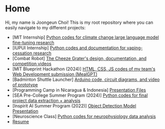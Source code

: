 # Home
Hi, my name is Joongeun Choi! This is my root repository where you can easily navigate to my different projects: 
* [MIT Internship] [Python codes for climate change large language model fine-tuning research](https://github.com/Joongeun/MIT-Internship-2024)
* [IUPUI Internship] [Python codes and documentation for vaping-cessation research](https://github.com/Joongeun/IUPUI-Internship-2023)
* [Combat Robot] [The Cheeze Grater's design, documentation, and competition videos](https://github.com/Joongeun/The-Cheeze-Grater-Battlebot)
* [MIT Blueprint Hackathon (2024)] [HTML, CSS, JS codes of my team's Web Development submission (MealGPT)](https://github.com/Joongeun/2024-MIT-Blueprint-Hackathon-Web-Development)
* [Badminton Shuttle Launcher] [Arduino code, circuit diagrams, and video of prototype](https://github.com/Joongeun/Badminton-Shuttle-Launcher/tree/main)
* [Programming Camp in Nicaragua & Indonesia] [Presentation Files](https://github.com/Joongeun/Nicaragua-Indonesia-Programming-Camps)
* [SEA Pre-College Summer Program (2024)] [Python codes for final project data extraction + analysis](https://github.com/Joongeun/Argo-Data-Collection-SEA-Summer-Program-2024)
* [Inspirit AI Summer Program (2022)] [Object Detection Model Presentation](https://docs.google.com/presentation/d/1nk4_AQywIDoncPazdxsbwL8wX1iMCgo3iqssLSqCa1k/edit#slide=id.g13acbe574c9_0_1847)
* [Neuroscience Class] [Python codes for neurophysiology data analysis](https://github.com/Joongeun/Neuroscience-Code)
* [Resume](https://docs.google.com/document/d/1blRSRe71AovX8OIvPNdmgtewCJytQ7JGk3UZsTXTbQ0/edit?tab=t.0)
